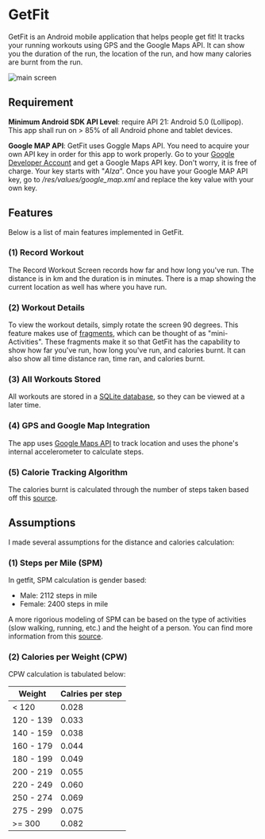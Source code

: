 # GetFit

GetFit is an Android mobile application that helps people get fit! It tracks your running workouts using GPS and the Google Maps API. It can show you the duration of the run, the location of the run, and how many calories are burnt from the run.

![main screen](https://github.com/Genuinely/getfit/screenshots/mainscreen.png)
      

## Requirement

**Minimum Android SDK API Level**: require API 21: Android 5.0 (Lollipop).  This app shall run on > 85% of all Android phone and tablet devices.

**Google MAP API**: GetFit uses Goggle Maps API.  You need to acquire your own API key in order for this app to work properly.  Go to your [Google Developer Account](https://developers.google.com/maps/documentation/android/start#get-key) and get a Google Maps API key.  Don't worry, it is free of charge.  Your key starts with "*AIza*".  Once you have your Google MAP API key, go to */res/values/google_map.xml* and replace the key value with your own key.  

## Features

Below is a list of main features implemented in GetFit.

### (1) Record Workout
The Record Workout Screen records how far and how long you've run. The distance is in km and the duration is in minutes. There is a map showing the current location as well has where you have run.

### (2) Workout Details
To view the workout details, simply rotate the screen 90 degrees. This feature makes use of [fragments](https://developer.android.com/guide/components/fragments), which can be thought of as "mini-Activities". These fragments make it so that GetFit has the capability to show how far you've run, how long you've run, and calories burnt. It can also show all time distance ran, time ran, and calories burnt.

### (3) All Workouts Stored
All workouts are stored in a [SQLite database](https://developer.android.com/training/data-storage/sqlite), so they can be viewed at a later time. 

### (4) GPS and Google Map Integration
The app uses [Google Maps API](https://developers.google.com/maps/documentation/android-sdk/start) to track location and uses the phone's internal accelerometer to calculate steps.

### (5) Calorie Tracking Algorithm
The calories burnt is calculated through the number of steps taken based off this [source](https://www.verywellfit.com/pedometer-steps-to-calories-converter-3882595). 

## Assumptions

I made several assumptions for the distance and calories calculation:

### (1) Steps per Mile (SPM)

In getfit, SPM calculation is gender based:
* Male: 2112 steps in mile
* Female: 2400 steps in mile

A more rigorious modeling of SPM can be based on the type of activities (slow walking, running, etc.) and the height of a person.  You can find more information from this [source](https://www.verywellfit.com/how-many-walking-steps-are-in-a-mile-3435916).

### (2) Calories per Weight (CPW)

CPW calculation is tabulated below:


| Weight | Calries per step |
|--------|------------------|
| < 120     | 0.028 |
| 120 - 139 | 0.033 |
| 140 - 159 | 0.038 |
| 160 - 179 | 0.044 |
| 180 - 199 | 0.049 |
| 200 - 219 | 0.055 |
| 220 - 249 | 0.060 |
| 250 - 274 | 0.069 |
| 275 - 299 | 0.075 |
| >= 300 | 0.082 |



